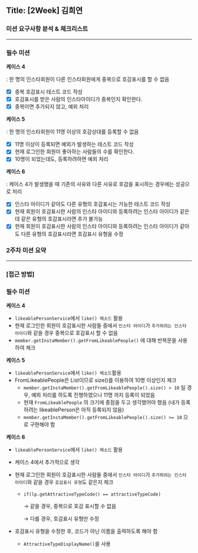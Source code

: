 ## **Title: [2Week] 김희연**

### **미션 요구사항 분석 & 체크리스트**

---

### 필수 미션

**케이스 4**

: 한 명의 인스타회원이 다른 인스타회원에게 중복으로 호감표시를 할 수 없음

- [x]  중복 호감표시 테스트 코드 작성
- [x]  호감표시를 받은 사람의 인스타아이디가 중복인지 확인한다.
- [x]  중복이면 추가되지 않고, 예외 처리

**케이스 5**

: 한 명의 인스타회원이 11명 이상의 호감상대를 등록할 수 없음

- [x]  11명 이상이 등록되면 예외가 발생하는 테스트 코드 작성
- [x]  현재 로그인한 회원이 좋아하는 사람들의 수를 확인한다.
- [x]  10명이 되었는데도, 등록하려하면 예외 처리

  **케이스 6**

: 케이스 4가 발생했을 때 기존의 사유와 다른 사유로 호감을 표시하는 경우에는 성공으로 처리

- [x]  인스타 아이디가 같아도 다른 유형의 호감표시는 가능한 테스트 코드 작성
- [x]  현재 회원이 호감표시한 사람의 인스타 아이디와 등록하려는 인스타 아이디가 같은데 같은 유형의 호감표시라면 추가 불가능
- [x]  현재 회원이 호감표시한 사람의 인스타 아이디와 등록하려는 인스타 아이디가 같아도 다른 유형의 호감표시라면 호감표시 유형을 수정

### **2주차 미션 요약**

---

### **[접근 방법]**

### 필수 미션

**케이스 4**

- `likeablePersonService`에서 `like() 메소드` 활용
- 현재 로그인한 회원이 호감표시한 사람들 중에서
  `인스타 아이디`가 `추가하려는 인스타 아이디`와 같을 경우 중복으로 호감표시 할 수 없음
- `member.getInstaMember().getFromLikeablePeople()` 에 대해 반복문을 사용하여 체크

**케이스 5**

- `likeablePersonService`에서 `like() 메소드`활용
- FromLikeablePeople은 List이므로 size()를 이용하여 10명 이상인지 체크
    - `member.getInstaMember().getFromLikeablePeople().size() > 10` 일 경우, 예외 처리를 하도록 진행하였으나 11명 까지 등록이 되었음
    - 현재 `FromLikeablePeople` 의 크기에 중점을 두고 생각했어야 했음
      (내가 등록하려는 likeablePerson은 아직 등록되지 않음)
    - `member.getInstaMember().getFromLikeablePeople().size() >= 10` 으로 구현해야 함

**케이스 6**

- `likeablePersonService`에서 `like() 메소드` 활용
- 케이스 4에서 추가적으로 생각
- 현재 로그인한 회원이 호감표시한 사람들 중에서
  `인스타 아이디`가 `추가하려는 인스타 아이디`와 같을 경우 `호감표시 유형`도 같은지 체크
    - `if(lp.getAttractiveTypeCode() == attractiveTypeCode)`

      → 같을 경우, 중복으로 호감 표시할 수 없음

      → 다를 경우, 호감표시 유형만 수정

- 호감표시 유형을 수정한 후, 코드가 아닌 이름을 출력하도록 해야 함
    - `AttractiveTypeDisplayName()`을 사용